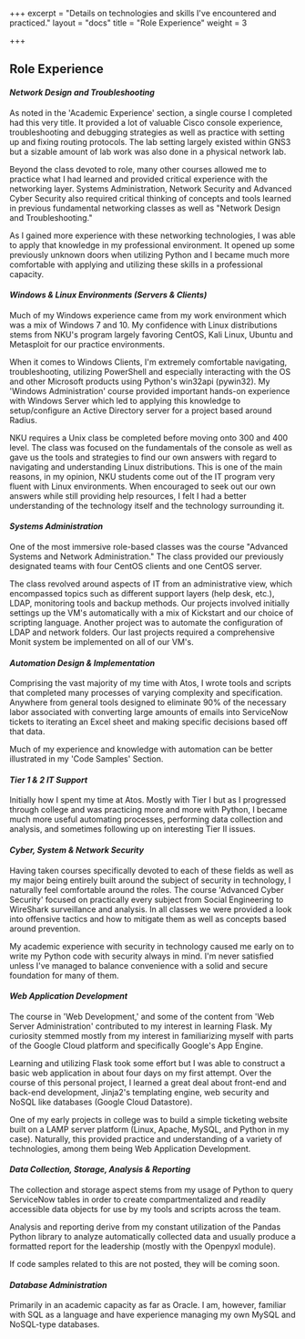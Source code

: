 +++
excerpt = "Details on technologies and skills I've encountered and practiced."
layout = "docs"
title = "Role Experience"
weight = 3

+++
## Role Experience

#### _Network Design and Troubleshooting_

As noted in the 'Academic Experience' section, a single course I completed had this very title. It provided a lot of valuable Cisco console experience, troubleshooting and debugging strategies as well as practice with setting up and fixing routing protocols. The lab setting largely existed within GNS3 but a sizable amount of lab work was also done in a physical network lab.

Beyond the class devoted to role, many other courses allowed me to practice what I had learned and provided critical experience with the networking layer. Systems Administration, Network Security and Advanced Cyber Security also required critical thinking of concepts and tools learned in previous fundamental networking classes as well as "Network Design and Troubleshooting."

As I gained more experience with these networking technologies, I was able to apply that knowledge in my professional environment. It opened up some previously unknown doors when utilizing Python and I became much more comfortable with applying and utilizing these skills in a professional capacity.

#### _Windows & Linux Environments (Servers & Clients)_

Much of my Windows experience came from my work environment which was a mix of Windows 7 and 10. My confidence with Linux distributions stems from NKU's program largely favoring CentOS, Kali Linux, Ubuntu and Metasploit for our practice environments.

When it comes to Windows Clients, I'm extremely comfortable navigating, troubleshooting, utilizing PowerShell and especially interacting with the OS and other Microsoft products using Python's win32api (pywin32). My 'Windows Administration' course provided important hands-on experience with Windows Server which led to applying this knowledge to setup/configure an Active Directory server for a project based around Radius.

NKU requires a Unix class be completed before moving onto 300 and 400 level. The class was focused on the fundamentals of the console as well as gave us the tools and strategies to find our own answers with regard to navigating and understanding Linux distributions. This is one of the main reasons, in my opinion,  NKU students come out of the IT program very fluent with Linux environments. When encouraged to seek out our own answers while still providing help resources, I felt I had a better understanding of the technology itself and the technology surrounding it.

#### _Systems Administration_

One of the most immersive role-based classes was the course "Advanced Systems and Network Administration." The class provided our previously designated teams with four CentOS clients and one CentOS server. 

The class revolved around aspects of IT from an administrative view, which encompassed topics such as different support layers (help desk, etc.), LDAP, monitoring tools and backup methods. Our projects involved initially settings up the VM's automatically with a mix of Kickstart and our choice of scripting language. Another project was to automate the configuration of LDAP and network folders. Our last projects required a comprehensive Monit system be implemented on all of our VM's.

#### _Automation Design & Implementation_

Comprising the vast majority of my time with Atos, I wrote tools and scripts that completed many processes of varying complexity and specification. Anywhere from general tools designed to eliminate 90% of the necessary labor associated with converting large amounts of emails into ServiceNow tickets to iterating an Excel sheet and making specific decisions based off that data.

Much of my experience and knowledge with automation can be better illustrated in my 'Code Samples' Section. 

#### _Tier 1 & 2 IT Support_

Initially how I spent my time at Atos. Mostly with Tier I but as I progressed through college and was practicing more and more with Python, I became much more useful automating processes, performing data collection and analysis, and sometimes following up on interesting Tier II issues.

#### _Cyber, System & Network Security_

Having taken courses specifically devoted to each of these fields as well as my major being entirely built around the subject of security in technology, I naturally feel comfortable around the roles. The course 'Advanced Cyber Security' focused on practically every subject from Social Engineering to WireShark surveillance and analysis. In all classes we were provided a look into offensive tactics and how to mitigate them as well as concepts based around prevention.

My academic experience with security in technology caused me early on to write my Python code with security always in mind. I'm never satisfied unless I've managed to balance convenience with a solid and secure foundation for many of them.

#### _Web Application Development_

The course in 'Web Development,' and some of the content from 'Web Server Administration' contributed to my interest in learning Flask. My curiosity stemmed mostly from my interest in familiarizing myself with parts of the Google Cloud platform and specifically Google's App Engine. 

Learning and utilizing Flask took some effort but I was able to construct a basic web application in about four days on my first attempt. Over the course of this personal project, I learned a great deal about front-end and back-end development, Jinja2's templating engine, web security and NoSQL like databases (Google Cloud Datastore).

One of my early projects in college was to build a simple ticketing website built on a LAMP server platform (Linux, Apache, MySQL, and Python in my case). Naturally, this provided practice and understanding of a variety of technologies, among them being Web Application Development.

#### _Data Collection, Storage, Analysis & Reporting_

The collection and storage aspect stems from my usage of Python to query ServiceNow tables in order to create compartmentalized and readily accessible data objects for use by my tools and scripts across the team. 

Analysis and reporting derive from my constant utilization of the Pandas Python library to analyze automatically collected data and usually produce a formatted report for the leadership (mostly with the Openpyxl module).

If code samples related to this are not posted, they will be coming soon.

#### _Database Administration_

Primarily in an academic capacity as far as Oracle. I am, however, familiar with SQL as a language and have experience managing my own MySQL and NoSQL-type databases. 